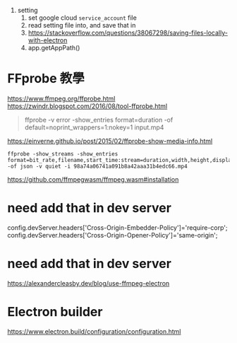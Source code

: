 1. setting
   1. set google cloud `service_account` file
   2. read setting file into, and save that in
   3. https://stackoverflow.com/questions/38067298/saving-files-locally-with-electron
   4. app.getAppPath()

# FFprobe 教學

https://www.ffmpeg.org/ffprobe.html
https://zwindr.blogspot.com/2016/08/tool-ffprobe.html

> ffprobe -v error -show_entries format=duration -of default=noprint_wrappers=1:nokey=1 input.mp4

https://einverne.github.io/post/2015/02/ffprobe-show-media-info.html

```shell
ffprobe -show_streams -show_entries format=bit_rate,filename,start_time:stream=duration,width,height,display_aspect_ratio,r_frame_rate,bit_rate -of json -v quiet -i 98a74a06741a091b8a42aaa31b4edc66.mp4

```

https://github.com/ffmpegwasm/ffmpeg.wasm#installation

# need add that in dev server

<!-- node_modules/@nrwl/react/plugins/webpack.js -->

config.devServer.headers['Cross-Origin-Embedder-Policy']='require-corp';
config.devServer.headers['Cross-Origin-Opener-Policy']='same-origin';

# need add that in dev server

https://alexandercleasby.dev/blog/use-ffmpeg-electron

# Electron builder

https://www.electron.build/configuration/configuration.html
